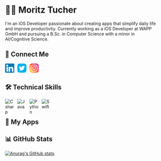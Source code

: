 # 👨‍💻 Moritz Tucher

I'm an iOS Developer passionate about creating apps that simplify daily life and improve productivity. Currently working as a iOS Developer at WAPP GmbH and pursuing a B.Sc. in Computer Science with a minor in AI/Cognitive Science.

## 🤝 Connect Me

<a href="https://www.linkedin.com/in/moritztucher/"><img align="left" src="https://raw.githubusercontent.com/moritztucher/moritztucher/main/images/linkedin.png" alt="Moritz Tucher | LinkedIn" width="30px" style="padding-right:10px;" /></a>
<a href="https://x.com/moritztucher"><img align="left" src="https://raw.githubusercontent.com/moritztucher/moritztucher/main/images/twitter.png" alt="Moritz Tucher | Twitter" width="30px" style="padding-right:10px;" /></a>
<a href="https://instagram.com/moritztucher"><img align="left" src="https://raw.githubusercontent.com/moritztucher/moritztucher/main/images/instagram.png" alt="Moritz Tucher | Instagram" width="30px" style="padding-right:10px;" /></a>
</br></br>

## 🛠️ Technical Skills
<img align="left" alt="Csharp" width="30px" style="padding-right:10px;" src='https://cdn.jsdelivr.net/gh/devicons/devicon/icons/csharp/csharp-original.svg'>
<img align="left" alt="Java" width="30px" style="padding-right:10px;" src='https://cdn.jsdelivr.net/gh/devicons/devicon/icons/java/java-original.svg'>
<img align="left" alt="Python" width="30px" style="padding-right:10px;" src='https://cdn.jsdelivr.net/gh/devicons/devicon/icons/python/python-original.svg'>
<img align="left" alt="Swift" width="30px" style="padding-right:10px;" src='https://cdn.jsdelivr.net/gh/devicons/devicon/icons/swift/swift-original.svg'>
<br /><br />

<!-- 
![Top Langs](https://github-readme-stats.vercel.app/api/top-langs/?username=moritztucher&theme=github_dark&layout=compact)
-->

## 📱 My Apps



<!-- 
## 📗 Own Projects
[![Readme Card](https://github-readme-stats.vercel.app/api/pin/?username=moritztucher&repo=RSS-Feed-Reader&show_owner=true&theme=github_dark)](https://github.com/moritztucher/RSS-Feed-Reader)

## 📙 Other
[![Readme Card](https://github-readme-stats.vercel.app/api/pin/?username=moritztucher&repo=iOS-Conferences-2025&show_owner=true&theme=github_dark)]([https://github.com/moritztucher/RSS-Feed-Reader](https://github.com/moritztucher/iOS-Conferences-2025))

## 📙 Open-Source Contribution
Coming Soon

## 📘 Learning Repros
[![Readme Card](https://github-readme-stats.vercel.app/api/pin/?username=moritztucher&repo=100DaysOfSwiftUI&show_owner=true&theme=github_dark)](https://github.com/moritztucher/100Days-of-SwiftUI)
-->

## 📊 GitHub Stats
[![Anurag's GitHub stats](https://github-readme-stats.vercel.app/api?username=moritztucher&theme=github_dark&show_icons=true)](https://github.com/moritztucher) 


<!-- 
### Commands for Links (GitHub Stats and Readme Card)
&show_icons=true
&show_owner=true
&theme=github_dark

### Links 
https://github.com/devicons/devicon/tree/v2.15.1/icons
https://github.com/DenverCoder1/
https://github.com/anuraghazra/github-readme-stats
-->
